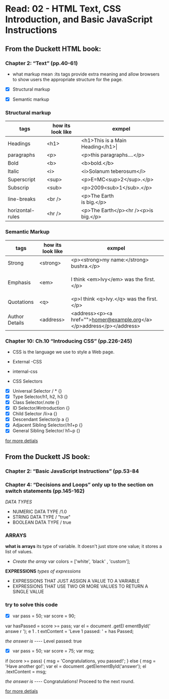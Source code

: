 
# Read: 02 - HTML Text, CSS Introduction, and Basic JavaScript Instructions
## From the Duckett HTML book:
### Chapter 2: “Text” (pp.40-61)

- what markup mean :its tags provide extra meaning and allow browsers to show users the appropriate structure for the page.
- [x] Structural markup
- [x] Semantic markup
 

 ### Structural markup
 |tags|how its look like|exmpel|
 |----|-----------------|------|
 |Headings|\<h1>|\<h1>This is a Main Heading\</h1>\|
 |paragraphs|\<p>|\<p>this paragraphs....\</p>|
 |Bold |\<b>| \<b>bold.\</b>|
 |Italic|\<i>|\<i>Solanum teberosum\</i>|
 |Superscript  |\<sup>|\<p>E=MC\<sup>2\</sup>.\</p>|
 |Subscrip|\<sub>|\<p>2009\<sub>1\</sub>.\</p>|
 |line-breaks|\<br />|\<p>The Earth<br />is big.\</p>|
 |horizontal-rules|\<hr />|\<p>The Earth\</p>\<hr />\<p>is big.\</p>|

 ### Semantic Markup

|tags|how its look like|exmpel|
|----|-----------------|------|
|Strong|\<strong>|\<p>\<strong>my name:\</strong> bushra.\</p>|
|Emphasis|\<em>|<p>I think \<em>Ivy\</em> was the first.\</p>|
|Quotations|\<q>|\<p>I think \<q>Ivy.\</q> was the first.\</p>|
|Author Details|\<address>|\<address>\<p>\<a href="">homer@example.org\</a>\</p>address\</p>\</address>|

### Chapter 10: Ch.10 “Introducing CSS” (pp.226-245)
* CSS is the language we use to style a Web page.
- External -CSS
- internal-css


- CSS Selectors
- [x] Universal Selector / * {}
- [x] Type Selector/h1, h2, h3 {}
- [x] Class Selector/.note {}
- [x] ID Selector/#introduction {}
- [x] Child Selector /li>a {}
- [x] Descendant Selector/p a {}
- [x] Adjacent Sibling Selector//h1+p {}
- [x] General Sibling Selector/ h1~p {}

[for more detials](https://alqudscollege-my.sharepoint.com/:b:/g/personal/advtech_ltuc_com/ETDKUSIt9BxKml92neQqsLoB7WTLFO70vcsmQ8I-HlRTEQ?e=FczW8Q)


## From the Duckett JS book:
### Chapter 2: “Basic JavaScript Instructions” (pp.53-84
### Chapter 4: “Decisions and Loops” only up to the section on switch statements (pp.145-162)
 
*DATA TYPES*
- NUMERIC DATA TYPE  /1.0
- STRING DATA TYPE  / "true"
- BOOLEAN DATA TYPE / true 

### ARRAYS 
**what is arrays**
its type of variable. It doesn't just store one value; it stores a list of values.
- *Create the array*
var colors = ['white',
'black' ,
'custom']; 
 
 **EXPRESSIONS**
  *types of expressions*
 * EXPRESSIONS THAT JUST ASSIGN A VALUE TO A VARIABLE
 * EXPRESSIONS THAT USE TWO OR MORE VALUES TO RETURN A SINGLE VALUE
 
 ### try to solve this code 
 - [x] var pass = 50;
var score = 90;

var hasPassed = score >= pass;
var el = document .getEl ementByld(' answe r ');
e 1 . t extContent = 'Leve 1 passed: ' + has Passed;

*the answer is* ----
Level passed: true 

- [x] var pass = 50;
var score = 75;
var msg;

if (score >= pass) {
msg = 'Congratulations, you passed!';
} else {
msg = 'Have another go!';
var el = document .getElementByld('answer');
el .textContent = msg; 

*the answer is* ----
Congratulations!
Proceed to the next
round. 

[for more detials](https://alqudscollege-my.sharepoint.com/:b:/g/personal/advtech_ltuc_com/Ecix8R_amQVPhRpnPyJaSmoBleNloBxgtjgnbXS7T9MgoA?e=PPfTVl)



 



 


 
 












